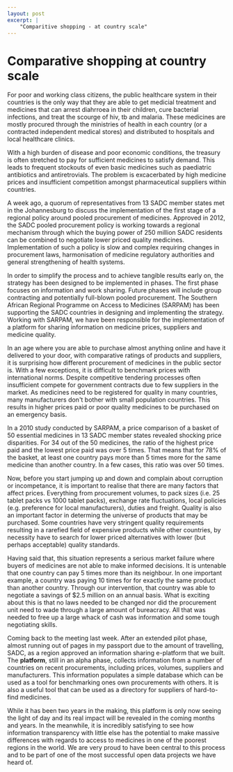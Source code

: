 ```yaml
---
layout: post
excerpt: |
    "Comparitive shopping - at country scale"
---
```


Comparative shopping at country scale
=====================================

For poor and working class citizens, the public healthcare system in their countries is the only way that they are able to get medicial treatment and medicines that can arrest diahrroea in their children, cure bacterial infections, and treat the scourge of hiv, tb and malaria. These medicines are mostly procured through the ministries of health in each country (or a contracted independent medical stores) and distributed to hospitals and local healthcare clinics. 

With a high burden of disease and poor economic conditions, the treasury is often stretched to pay for sufficient medicines to satisfy demand. This leads to frequent stockouts of even basic medicines such as paediatric antibiotics and antiretrovials. The problem is excacerbated by high medicine prices and insufficient competition amongst pharmaceutical suppliers within countries.

A week ago, a quorum of representatives from 13 SADC member states met in the Johannesburg to discuss the implementation of the first stage of a regional policy around pooled procurement of medicines. Approved in 2012, the SADC pooled procurement policy is working towards a regional mechanism through which the buying power of 250 million SADC residents can be combined to negotiate lower priced quality medicines. Implementation of such a policy is slow and complex requiring changes in procurement laws, harmonisation of medicine regulatory authorities and general strengthening of health systems.

In order to simplify the process and to achieve tangible results early on, the strategy has been designed to be implemented in phases. The first phase focuses on information and work sharing. Future phases will include group contracting and potentially full-blown pooled procurement. The Southern African Regional Programme on Access to Medicines (SARPAM) has been supporting the SADC countries in designing and implementing the strategy. Working with SARPAM, we have been responsible for the implementation of a platform for sharing information on medicine prices, suppliers and medicine quality.

In an age where you are able to purchase almost anything online and have it delivered to your door, with comparative ratings of products and suppliers, it is surprising how different procurement of medicines in the public sector is. With a few exceptions, it is difficult to benchmark prices with international norms. Despite competitive tendering processes often insufficient compete for government contracts due to few suppliers in the market. As medicines need to be registered for quality in many countries, many manufacturers don't bother with small population countries. This results in higher prices paid or poor quality medicines to be purchased on an emergency basis. 

In a 2010 study conducted by SARPAM, a price comparison of a basket of 50 essential medicines in 13 SADC member states revealed shocking price disparities. For 34 out of the 50 medicines, the ratio of the highest price paid and the lowest price paid was over 5 times. That means that for 78% of the basket, at least one country pays more than 5 times more for the same medicine than another country. In a few cases, this ratio was over 50 times.

Now, before you start jumping up and down and complain about corruption or incompetance, it is important to realise that there are many factors that affect prices. Everything from procurement volumes, to pack sizes (i.e. 25 tablet packs vs 1000 tablet packs), exchange rate fluctuations, local policies (e.g. preference for local manufacturers), duties and freight. Quality is also an important factor in determing the universe of products that may be purchased. Some countries have very stringent quality requirements resulting in a rarefied field of expensive products while other countries, by necessity have to search for lower priced alternatives with lower (but perhaps acceptable) quality standards. 

Having said that, this situation represents a serious market failure where buyers of medicines are not able to make informed decisions. It is untenable that one country can pay 5 times more than its neighbour. In one important example, a country was paying 10 times for for exactly the same product than another country. Through our intervention, that country was able to negotiate a savings of $2.5 million on an annual basis. What is exciting about this is that no laws needed to be changed nor did the procurement unit need to wade through a large amount of bureacracy. All that was needed to free up a large whack of cash was information and some tough negotiating skills. 

Coming back to the meeting last week. After an extended pilot phase, almost running out of pages in my passport due to the amount of travelling, SADC, as a region approved an information sharing e-platform that we built. The __platform__, still in an alpha phase, collects information from a number of countries on recent procurements, including prices, volumes, suppliers and manufacturers. This information populates a simple database which can be used as a tool for benchmarking ones own procurements with others. It is also a useful tool that can be used as a directory for suppliers of hard-to-find medicines. 

While it has been two years in the making, this platform is only now seeing the light of day and its real impact will be revealed in the coming months and years. In the meanwhile, it is incredibly satisfying to see how information transparency with little else has the potential to make massive differences with regards to access to medicines in one of the poorest regions in the world. We are very proud to have been central to this process and to be part of one of the most successful open data projects we have heard of. 
